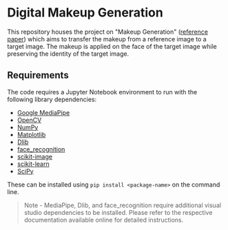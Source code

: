 # Digital Makeup Generation

This repository houses the project on "Makeup Generation" ([reference paper](Digital_Makeup_Stanford.pdf)) which aims to transfer the makeup from a reference image to a target image. The makeup is applied on the face of the target image while preserving the identity of the target image.

## Requirements

The code requires a Jupyter Notebook environment to run with the following library dependencies:
* [Google MediaPipe](https://pypi.org/project/mediapipe/)
* [OpenCV](https://pypi.org/project/opencv-python/)
* [NumPy](https://pypi.org/project/numpy/)
* [Matplotlib](https://pypi.org/project/matplotlib/)
* [Dlib](https://pypi.org/project/dlib/)
* [face_recognition](https://pypi.org/project/face-recognition/)
* [scikit-image](https://pypi.org/project/scikit-image/)
* [scikit-learn](https://pypi.org/project/scikit-learn/)
* [SciPy](https://pypi.org/project/scipy/)

These can be installed using `pip install <package-name>` on the command line.

> Note - MediaPipe, Dlib, and face_recognition require additional visual studio dependencies to be installed. Please refer to the respective documentation available online for detailed instructions.
